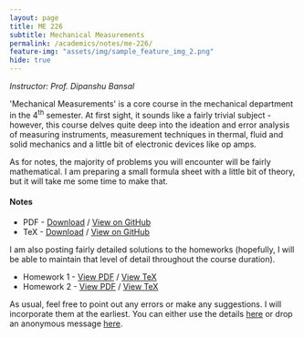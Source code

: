 ```yaml
---
layout: page
title: ME 226
subtitle: Mechanical Measurements
permalink: /academics/notes/me-226/
feature-img: "assets/img/sample_feature_img_2.png"
hide: true
---
```

<i>Instructor: Prof. Dipanshu Bansal</i>

'Mechanical Measurements' is a core course in the mechanical department in the 4<sup>th</sup> semester. At first sight, it sounds like a fairly trivial subject - however, this course delves quite deep into the ideation and error analysis of measuring instruments, measurement techniques in thermal, fluid and solid mechanics and a little bit of electronic devices like op amps.

As for notes, the majority of problems you will encounter will be fairly mathematical. I am preparing a small formula sheet with a little bit of theory, but it will take me some time to make that.

<h4>Notes</h4>

<ul>
<li>PDF - <a href="https://omprabhu31.github.io/academics/notes/me-226/me226notes.pdf">Download</a> / <a href="https://github.com/omprabhu31/omprabhu31.github.io/blob/master/academics/notes/me-226/me226notes.pdf">View on GitHub</a></li>
<li>TeX - <a href="https://omprabhu31.github.io/academics/notes/me-226/me226notes.tex">Download</a> / <a href="https://github.com/omprabhu31/omprabhu31.github.io/blob/master/academics/notes/me-226/me226notes.tex">View on GitHub</a></li>
</ul>

I am also posting fairly detailed solutions to the homeworks (hopefully, I will be able to maintain that level of detail throughout the course duration).


<ul>
<li>Homework 1 - <a href="https://omprabhu31.github.io/academics/notes/me-226/me226_hw1.pdf">View PDF</a> / <a href="https://github.com/omprabhu31/omprabhu31.github.io/blob/master/academics/notes/me-226/me226_hw1.tex">View TeX</a></li>
<li>Homework 2 - <a href="https://omprabhu31.github.io/academics/notes/me-226/me226_hw2.pdf">View PDF</a> / <a href="https://github.com/omprabhu31/omprabhu31.github.io/blob/master/academics/notes/me-226/me226_hw2.tex">View TeX</a></li>
</ul>

As usual, feel free to point out any errors or make any suggestions. I will incorporate them at the earliest. You can either use the details [here](/contact/) or drop an anonymous message [here](https://forms.gle/d12hiHhnEpvDcL2u7).